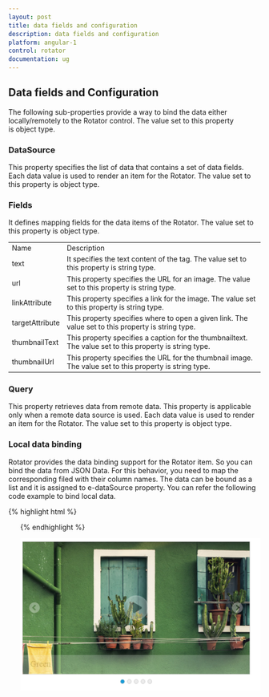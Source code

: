 ```yaml
---
layout: post
title: data fields and configuration
description: data fields and configuration
platform: angular-1
control: rotator
documentation: ug
---
```


## Data fields and Configuration

The following sub-properties provide a way to bind the data either locally/remotely to the Rotator control. The value set to this property is object type.

### DataSource

This property specifies the list of data that contains a set of data fields. Each data value is used to render an item for the Rotator. The value set to this property is object type.

### Fields

It defines mapping fields for the data items of the Rotator. The value set to this property is object type.

<table>
<tr>
<td>
Name</td><td>
Description</td></tr>
<tr>
<td>
text</td><td>
It specifies the text content of the tag. The value set to this property is string type.</td></tr>
<tr>
<td>
url</td><td>
This property specifies the URL for an image. The value set to this property is string type.</td></tr>
<tr>
<td>
linkAttribute</td><td>
This property specifies a link for the image. The value set to this property is string type.</td></tr>
<tr>
<td>
targetAttribute</td><td>
This property specifies where to open a given link. The value set to this property is string type.</td></tr>
<tr>
<td>
thumbnailText</td><td>
This property specifies a caption for the thumbnailtext. The value set to this property is string type.</td></tr>
<tr>
<td>
thumbnailUrl</td><td>
This property specifies the URL for the thumbnail image. The value set to this property is string type.</td></tr>
</table>


### Query

This property retrieves data from remote data. This property is applicable only when a remote data source is used. Each data value is used to render an item for the Rotator. The value set to this property is object type.

### Local data binding

Rotator provides the data binding support for the Rotator item. So you can bind the data from JSON Data. For this behavior, you need to map the corresponding filed with their column names. The data can be bound as a list and it is assigned to e-dataSource property. You can refer the following code example to bind local data.

{% highlight html %}


   <ul id="sliderContent" ej-rotator e-datasource="dataList" e-slidewidth="600px" e-slideheight="350px" e-showpager="true" e-showcaption="true" e-showplaybutton="true" e-isresponsive="true" />

  <script>
         var list = [
{ text: "Green", url: " http://js.syncfusion.com/demos/web/content/images/rotator/green.jpg" },
{ text: "Snowfall", url: " http://js.syncfusion.com/demos/web/content/images/rotator/snowfall.jpg" },
{ text: "Beatutiful Bird", url: " http://js.syncfusion.com/demos/web/content/images/rotator/bird.jpg" },
          { text: "Tablet", url: " http://js.syncfusion.com/demos/web/content/images/rotator/tablet.jpg" },
          { text: "Nature", url: " http://js.syncfusion.com/demos/web/content/images/rotator/nature.jpg" }];

        angular.module('rotatApp', ['ejangular']).controller('RotatCtrl', function ($scope) {
            $scope.dataList = list
        });
    </script>


{% endhighlight %}



![](data-fields-and-configuration_images\localdatabinding_img1.png)

